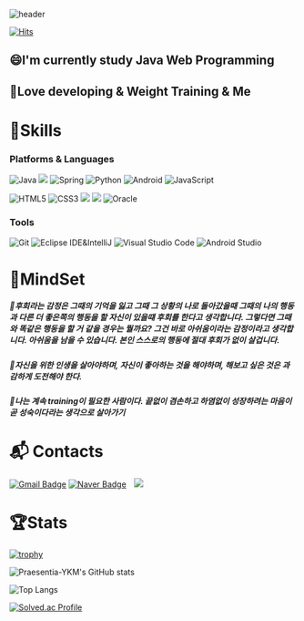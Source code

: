 ![header](https://capsule-render.vercel.app/api?animation=fadeIn&text=Praesentia-YKM👋&fontColor=FEF1E6&fontSize=100)




[![Hits](https://hits.seeyoufarm.com/api/count/incr/badge.svg?url=https%3A%2F%2Fgithub.com%2Falstjs1207&count_bg=%2379C83D&title_bg=%23555555&icon=codeigniter.svg&icon_color=%23F70000&title=Hello+World&edge_flat=false)](https://hits.seeyoufarm.com)
<div>
  

  <h2>😄I'm currently study Java Web Programming</h2>
  <h2>👊Love developing & Weight Training & Me</h2>
  
  # 💪Skills
### Platforms & Languages
![Java](https://img.shields.io/badge/Java-007396.svg?&style=for-the-badge&logo=Java&logoColor=white)
<img src="https://img.shields.io/badge/-springBoot-green?style=flat-plastic&logo=Spring Boot&logoColor=white"/>
![Spring](https://img.shields.io/badge/Spring-6DB33F.svg?&style=for-the-badge&logo=Spring&logoColor=white)
![Python](https://img.shields.io/badge/Python-3776AB.svg?&style=for-the-badge&logo=Python&logoColor=white)
![Android](https://img.shields.io/badge/Android-3DDC84.svg?&style=for-the-badge&logo=Android&logoColor=white)
![JavaScript](https://img.shields.io/badge/JavaScript-F7DF1E.svg?&style=for-the-badge&logo=JavaScript&logoColor=white)

![HTML5](https://img.shields.io/badge/HTML5-E34F26.svg?&style=for-the-badge&logo=HTML5&logoColor=white)
![CSS3](https://img.shields.io/badge/CSS3-1572B6.svg?&style=for-the-badge&logo=CSS3&logoColor=white)
<img src="https://img.shields.io/badge/-Mysql-blue?style=flat-plastic&logo=MariaDB Foundation&logoColor=white"/>
<img src="https://img.shields.io/badge/-gcp-009DAE?style=flat-plastic&logo=Google Cloud&logoColor=white"/>
![Oracle](https://img.shields.io/badge/Oracle-F80000.svg?&style=for-the-badge&logo=Oracle&logoColor=white)

### Tools
![Git](https://img.shields.io/badge/Git-F05032.svg?&style=for-the-badge&logo=Git&logoColor=white)
![Eclipse IDE&IntelliJ](https://img.shields.io/badge/Eclipse%20IDE-2C2255.svg?&style=for-the-badge&logo=Eclipse%20IDE&logoColor=white)
![Visual Studio Code](https://img.shields.io/badge/Visual%20Studio%20Code-007ACC.svg?&style=for-the-badge&logo=Visual%20Studio%20Code&logoColor=white)
![Android Studio](https://img.shields.io/badge/Android%20Studio-3DDC84.svg?&style=for-the-badge&logo=Android%20Studio&logoColor=white)

  # 🤔MindSet
  <h5>💭후회라는 감정은 그때의 기억을 잃고 그때 그 상황의 나로 돌아갔을때 그때의 나의 행동과 다른 더 좋은쪽의 행동을 할 자신이 있을떄 후회를 한다고 생각합니다.   그렇다면 그때와 똑같은 행동을 할 거 같을 경우는 뭘까요? 그건 바로 아쉬움이라는 감정이라고 생각합니다.   아쉬움을 남을 수 있습니다. 본인 스스로의 행동에 절대 후회가 없이 살겁니다.</h5>
  <h5>💭자신을 위한 인생을 살아야하며, 자신이 좋아하는 것을 해야하며, 해보고 싶은 것은 과감하게 도전해야 한다. </h5>
  <h5>💭나는 계속 training이 필요한 사람이다. 끝없이 겸손하고 하염없이 성장하려는 마음이 곧 성숙이다라는 생각으로 살아가기 </h5>
  
  
# :mailbox_with_mail: Contacts
[![Gmail Badge](https://img.shields.io/badge/Gmail-d14836?style=flat-square&logo=Gmail&logoColor=white&link=mailto:yangkwonmo0916@gmail.com)](mailto:yangkwonmo0916@gmail.com)
[![Naver Badge](https://img.shields.io/badge/Naver-03C75A?style=flat-square&logo=Naver&logoColor=white&link=mailto:ykm8864@naver.com)](mailto:ykm8864@naver.com)
<a href="https://www.instagram.com/kwon._.moya/">
    <img 
        src="http://img.shields.io/badge/-Instagram-black?style=flat&logo=Instagram&link=https://www.instagram.com/kwon._.moya/"
        style="height : auto; margin-left : 10px; margin-right : 10px;"/>
</a>
</div>
<p>  
  
#  🏆Stats
[![trophy](https://github-profile-trophy.vercel.app/?username=Praesentia-YKM)](https://github.com/ryo-ma/github-profile-trophy)
  
![Praesentia-YKM's GitHub stats](https://github-readme-stats.vercel.app/api?username=Praesentia-YKM&show_icons=true&theme=tokyonight)
  
![Top Langs](https://github-readme-stats.vercel.app/api/top-langs/?username=Praesentia-YKM&layout=compact&theme=tokyonight)
  
[![Solved.ac Profile](http://mazassumnida.wtf/api/v2/generate_badge?boj=ykm09160916)](https://solved.ac/ykm09160916/)
  
</p>
